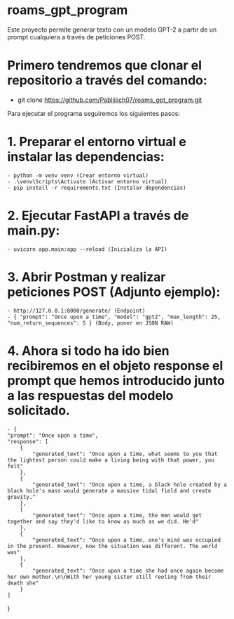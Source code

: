 # roams_gpt_program

Este proyecto permite generar texto con un modelo GPT-2 a partir de un prompt cualquiera a través de peticiones POST.

# Primero tendremos que clonar el repositorio a través del comando:
- git clone https://github.com/Pabliiiich07/roams_gpt_program.git

Para ejecutar el programa seguiremos los siguientes pasos:

# 1. Preparar el entorno virtual e instalar las dependencias:
    - python -m venv venv (Crear entorno virtual)
    - .\venv\Scripts\Activate (Activar entorno virtual)
    - pip install -r requirements.txt (Instalar dependencias)

# 2. Ejecutar FastAPI a través de main.py:
    - uvicorn app.main:app --reload (Inicializa la API)

# 3. Abrir Postman y realizar peticiones POST (Adjunto ejemplo):
    - http://127.0.0.1:8000/generate/ (Endpoint)
    - { "prompt": "Once upon a time", "model": "gpt2", "max_length": 25, "num_return_sequences": 5 } (Body, poner en JSON RAW)

# 4. Ahora si todo ha ido bien recibiremos en el objeto response el prompt que hemos introducido junto a las respuestas del modelo solicitado.
    - {
    "prompt": "Once upon a time",
    "response": [
        {
            "generated_text": "Once upon a time, what seems to you that the lightest person could make a living being with that power, you felt"
        },
        {
            "generated_text": "Once upon a time, a black hole created by a black hole's mass would generate a massive tidal field and create gravity."
        },
        {
            "generated_text": "Once upon a time, the men would get together and say they'd like to know as much as we did. He'd"
        },
        {
            "generated_text": "Once upon a time, one's mind was occupied in the present. However, now the situation was different. The world was"
        },
        {
            "generated_text": "Once upon a time she had once again become her own mother.\n\nWith her young sister still reeling from their death she"
        }
    ]
}

